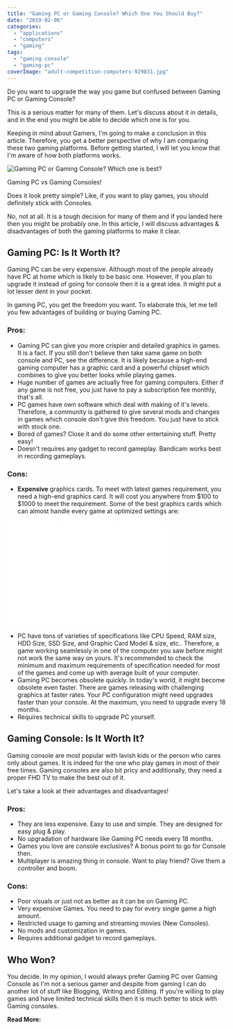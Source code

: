 ```yaml
---
title: "Gaming PC or Gaming Console? Which One You Should Buy?"
date: "2019-02-06"
categories: 
  - "applications"
  - "computers"
  - "gaming"
tags: 
  - "gaming-console"
  - "gaming-pc"
coverImage: "adult-competition-computers-929831.jpg"
---
```


Do you want to upgrade the way you game but confused between Gaming PC or Gaming Console?

This is a serious matter for many of them. Let's discuss about it in details, and in the end you might be able to decide which one is for you.

Keeping in mind about Gamers, I'm going to make a conclusion in this article. Therefore, you get a better perspective of why I am comparing these two gaming platforms. Before getting started, I will let you know that I'm aware of how both platforms works.

![Gaming PC or Gaming Console? Which one is best?](posts/2019/02/images/adult-competition-computers-929831-1024x678.jpg)

Gaming PC vs Gaming Consoles!

Does it look pretty simple? Like, if you want to play games, you should definitely stick with Consoles.

No, not at all. It is a tough decision for many of them and if you landed here then you might be probably one. In this article, I will discuss advantages & disadvantages of both the gaming platforms to make it clear.

## Gaming PC: Is It Worth It?

Gaming PC can be very expensive. Although most of the people already have PC at home which is likely to be basic one. However, if you plan to upgrade it instead of going for console then it is a great idea. It might put a lot lesser dent in your pocket.

In gaming PC, you get the freedom you want. To elaborate this, let me tell you few advantages of building or buying Gaming PC.

### Pros:

- Gaming PC can give you more crispier and detailed graphics in games. It is a fact. If you still don't believe then take same game on both console and PC, see the difference. It is likely because a high-end gaming computer has a graphic card and a powerful chipset which combines to give you better looks while playing games.
- Huge number of games are actually free for gaming computers. Either if any game is not free, you just have to pay a subscription fee monthly, that's all.
- PC games have own software which deal with making of it's levels. Therefore, a community is gathered to give several mods and changes in games which console don't give this freedom. You just have to stick with stock one.
- Bored of games? Close it and do some other entertaining stuff. Pretty easy!
- Doesn't requires any gadget to record gameplay. Bandicam works best in recording gameplays.

### Cons:

- **Expensive** graphics cards. To meet with latest games requirement, you need a high-end graphics card. It will cost you anywhere from $100 to $1000 to meet the requirement. Some of the best graphics cards which can almost handle every game at optimized settings are:

<iframe style="width:120px;height:240px;" marginwidth="0" marginheight="0" scrolling="no" frameborder="0" src="//ws-in.amazon-adsystem.com/widgets/q?ServiceVersion=20070822&amp;OneJS=1&amp;Operation=GetAdHtml&amp;MarketPlace=IN&amp;source=ss&amp;ref=as_ss_li_til&amp;ad_type=product_link&amp;tracking_id=emadsblog-21&amp;language=en_IN&amp;marketplace=amazon&amp;region=IN&amp;placement=B01I5O5AP2&amp;asins=B01I5O5AP2&amp;linkId=30ee0f7d86cefc2aed77a2151407f3be&amp;show_border=true&amp;link_opens_in_new_window=true"></iframe>

 

<iframe style="width:120px;height:240px;" marginwidth="0" marginheight="0" scrolling="no" frameborder="0" src="//ws-in.amazon-adsystem.com/widgets/q?ServiceVersion=20070822&amp;OneJS=1&amp;Operation=GetAdHtml&amp;MarketPlace=IN&amp;source=ss&amp;ref=as_ss_li_til&amp;ad_type=product_link&amp;tracking_id=emadsblog-21&amp;language=en_IN&amp;marketplace=amazon&amp;region=IN&amp;placement=B079JSKCW3&amp;asins=B079JSKCW3&amp;linkId=9845154068f04f4f9d8a9e3c1bb24502&amp;show_border=true&amp;link_opens_in_new_window=true"></iframe>

 

<iframe style="width:120px;height:240px;" marginwidth="0" marginheight="0" scrolling="no" frameborder="0" src="//ws-in.amazon-adsystem.com/widgets/q?ServiceVersion=20070822&amp;OneJS=1&amp;Operation=GetAdHtml&amp;MarketPlace=IN&amp;source=ss&amp;ref=as_ss_li_til&amp;ad_type=product_link&amp;tracking_id=emadsblog-21&amp;language=en_IN&amp;marketplace=amazon&amp;region=IN&amp;placement=B07GR2NPM1&amp;asins=B07GR2NPM1&amp;linkId=b014ecd4bf9c4a921de51685cb0ae465&amp;show_border=true&amp;link_opens_in_new_window=true"></iframe>

- PC have tons of varieties of specifications like CPU Speed, RAM size, HDD Size, SSD Size, and Graphic Card Model & size, etc.. Therefore, a game working seamlessly in one of the computer you saw before might not work the same way on yours. It's recommended to check the minimum and maximum requirements of specification needed for most of the games and come up with average built of your computer.
- Gaming PC becomes obsolete quickly. In today's world, it might become obsolete even faster. There are games releasing with challenging graphics at faster rates. Your PC configuration might need upgrades faster than your console. At the maximum, you need to upgrade every 18 months.
- Requires technical skills to upgrade PC yourself.

## Gaming Console: Is It Worth It?

Gaming console are most popular with lavish kids or the person who cares only about games. It is indeed for the one who play games in most of their free times. Gaming consoles are also bit pricy and additionally, they need a proper FHD TV to make the best out of it.

Let's take a look at their advantages and disadvantages!

### Pros:

- They are less expensive. Easy to use and simple. They are designed for easy plug & play.
- No upgradation of hardware like Gaming PC needs every 18 months.
- Games you love are console exclusives? A bonus point to go for Console then.
- Multiplayer is amazing thing in console. Want to play friend? Give them a controller and boom.

### Cons:

- Poor visuals or just not as better as it can be on Gaming PC.
- Very expensive Games. You need to pay for every single game a high amount.
- Restricted usage to gaming and streaming movies (New Consoles).
- No mods and customization in games.
- Requires additional gadget to record gameplays.

## Who Won?

You decide. In my opinion, I would always prefer Gaming PC over Gaming Console as I'm not a serious gamer and despite from gaming I can do another lot of stuff like Blogging, Writing and Editing. If you're willing to play games and have limited technical skills then it is much better to stick with Gaming consoles.

**Read More:**
